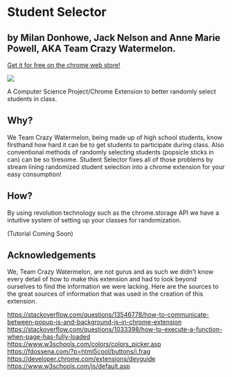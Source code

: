 # Student Selector 
## by Milan Donhowe, Jack Nelson and Anne Marie Powell, AKA Team Crazy Watermelon.

[Get it for free on the chrome web store!](https://chrome.google.com/webstore/detail/student-randomizer/lcipncfbfemopganndembnmjjnhbaomk)


![](https://raw.githubusercontent.com/MilanDonhowe/studentSelect/master/images/logo96.png)


A Computer Science Project/Chrome Extension to better randomly select students in class.


## Why?

We Team Crazy Watermelon, being made up of high school students, know firsthand how hard it can be to get students to participate during class.  Also conventional methods of randomly selecting students (popsicle sticks in can) can be so tiresome.  Student Selector fixes all of those problems by stream lining randomized student selection into a chrome extension for your easy consumption!

## How?

By using revolution technology such as the chrome.storage API we have a intuitive system of setting up your classes for randomization.

(Tutorial Coming Soon)

## Acknowledgements

We, Team Crazy Watermelon, are not gurus and as such we didn't know every detail of how to make this extension and had to look beyond ourselves to find the information we were lacking.  Here are the sources to the great sources of information that was used in the creation of this extension.

https://stackoverflow.com/questions/13546778/how-to-communicate-between-popup-js-and-background-js-in-chrome-extension
https://stackoverflow.com/questions/1033398/how-to-execute-a-function-when-page-has-fully-loaded
https://www.w3schools.com/colors/colors_picker.asp
https://fdossena.com/?p=html5cool/buttons/i.frag
https://developer.chrome.com/extensions/devguide
https://www.w3schools.com/js/default.asp
